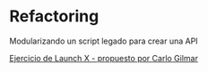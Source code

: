 # Refactoring

Modularizando un script legado para crear una API

[Ejercicio de Launch X - propuesto por Carlo Gilmar](https://github.com/LaunchX-InnovaccionVirtual/MissionNodeJS/blob/main/semanas/semana_4/1_refactoring_fizzbuzz_parte1.md)